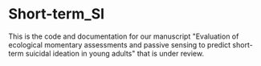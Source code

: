 # Short-term_SI

This is the code and documentation for our manuscript "Evaluation of ecological momentary assessments and passive sensing to predict short-term suicidal ideation in young adults" that is under review.
